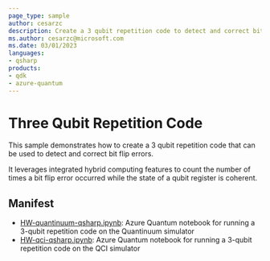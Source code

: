 ```yaml
---
page_type: sample
author: cesarzc
description: Create a 3 qubit repetition code to detect and correct bit flip errors using integrated hybrid computing features.
ms.author: cesarzc@microsoft.com
ms.date: 03/01/2023
languages:
- qsharp
products:
- qdk
- azure-quantum
---
```


# Three Qubit Repetition Code

This sample demonstrates how to create a 3 qubit repetition code that can be used to detect and correct bit flip errors.

It leverages integrated hybrid computing features to count the number of times a bit flip error occurred while the state of a qubit register is coherent.

## Manifest

- [HW-quantinuum-qsharp.ipynb](https://github.com/microsoft/quantum/blob/main/samples/azure-quantum/three-qubit-repetition-code/HW-quantinuum-qsharp.ipynb): Azure Quantum notebook for running a 3-qubit repetition code on the Quantinuum simulator
- [HW-qci-qsharp.ipynb](https://github.com/microsoft/quantum/blob/main/samples/azure-quantum/three-qubit-repetition-code/HW-qci-qsharp.ipynb): Azure Quantum notebook for running a 3-qubit repetition code on the QCI simulator